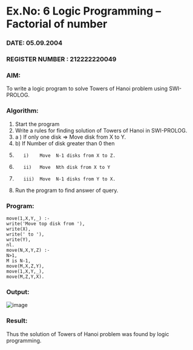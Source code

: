 # Ex.No: 6   Logic Programming – Factorial of number   
### DATE:  05.09.2004                                                                         
### REGISTER NUMBER : 212222220049
### AIM: 
To  write  a logic program  to solve Towers of Hanoi problem  using SWI-PROLOG. 

### Algorithm:
1. Start the program
2.  Write a rules for finding solution of Towers of Hanoi in SWI-PROLOG.
3.  a )	If only one disk  => Move disk from X to Y.
4.  b)	If Number of disk greater than 0 then
5.        i)	Move  N-1 disks from X to Z.
6.        ii)	Move  Nth disk from X to Y
7.        iii)	Move  N-1 disks from Y to X.
8. Run the program  to find answer of  query.

### Program:
```
move(1,X,Y,_) :-
write('Move top disk from '),
write(X),
write(' to '),
write(Y),
nl.
move(N,X,Y,Z) :-
N>1,
M is N-1,
move(M,X,Z,Y),
move(1,X,Y,_),
move(M,Z,Y,X).
```

### Output:
![image](https://github.com/user-attachments/assets/09441b91-2bd2-4d43-ad3d-6765eb2d3cea)

### Result:
Thus the solution of Towers of Hanoi problem was found by logic programming.
